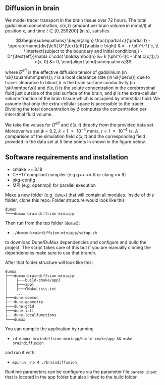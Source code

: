 Diffusion in brain
-------------------

We model tracer transport in the brain tissue over 72 hours. The total gadolinium concentration, $c(x, t)$ (amount per brain volume in mmol/l) at position $x$, and time $t \in [0, 259200]$ (in s), satisfies

```math
\begin{subequations}
\begin{align}
    \frac{\partial c}{\partial t} - \operatorname{div}\left( D^{\text{eff}}\nabla c \right)  & = - r \phi^{-1} c, \\
\intertext{subject to the boundary and initial conditions,}
    -D^{\text{eff}}\nabla c \cdot \boldsymbol{n} &= k (\phi^{-1}c - \hat c(x,t)),\\
    c(x, 0) &= 0,
\end{align}
\end{subequations}
```

where $D^\text{eff}$ is the effective diffusion tensor of gadolinium (in \si{\square\mm\per\s}), $r$ is a local clearance rate (in \si{\per\s}) due to tracer clearance to blood, $k$ is the brain surface conductivity (in \si{\mm\per\s}) and $\hat c (x,t)$ is the solute concentration in the cerebrospinal fluid just outside of the pial surface of the brain, and $\phi$ is the extra-cellular volume fraction of the brain tissue which is occupied by interstitial fluid. We assume that only the extra-cellular space is accessible to the tracer. Dividing the total concentration by $\phi$ computes the concentration per interstitial fluid volume.

We take the values for $D^\text{eff}$ and $\hat{c}(x,t)$ directly from the provided data set. Moreover we set $\phi = 0.2$, $k = \SI{1e-4}{\mm\per\s}$, $r = \SI{1e-4}{\per\s}$. A comparison of the simulation field $c(x,t)$ and the corresponding field provided in the data set at 5 time points in shown in the figure below.

Software requirements and installation
----------------------------------------

* cmake >= 3.18
* C++17 compliant compiler (e.g g++ >= 8 or clang >= 6)
* pkg-config
* MPI (e.g. openmpi) for parallel execution

Make a new folder (e.g. `dumux`) that will contain all modules.
Inside of this folder, clone this repo.
Folder structure would look like this

```
dumux
└───dumux-braindiffsion-miniapp
```

Then run from the top folder (`dumux`):

* `./dumux-braindiffsion-miniapp/setup.sh`

to download Dune/DuMux dependencies and configure and build the project.
The script takes care of this but if you are manually cloning the dependencies
make sure to use that branch.

After that folder structure will look like this:

```
dumux
├───dumux-braindiffsion-miniapp
│    ├───build-cmake/appl
│    ├───appl
│    ├───CMakeLists.txt
│    ....
├───dune-common
├───dune-geometry
├───dune-grid
├───dune-istl
├───dune-localfunctions
└───dumux
```

You can compile the application by running

* `cd dumux-braindiffsion-miniapp/build-cmake/app && make braindiffusion`

and run it with

* `mpirun -np 4 ./braindiffusion`

Runtime parameters can be configures via the parameter file `params.input`
that is located in the app folder but also linked to the build folder.
